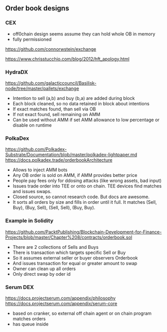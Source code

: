 


## Order book designs


### CEX

- off0chain design seems assume they can hold whole OB in memory 
- fully permissioned

https://github.com/connorwstein/exchange

https://www.chrisstucchio.com/blog/2012/hft_apology.html


### HydraDX

https://github.com/galacticcouncil/Basilisk-node/tree/master/pallets/exchange

- Intention to sell (a,b) and buy (b,a) are added during block
- Each block cleaned, so no data retained in block about intentions
- If exact matches found, than sell via OB
- If not exact found, sell remaining on AMM
- Can be used without AMM if set AMM allowance to low percentage or disable on runtime

### PolkaDex

https://github.com/Polkadex-Substrate/Documentation/blob/master/polkadex-lightpaper.md
https://docs.polkadex.trade/orderbookArchitecture

- Allows to inject AMM bots
- Any OB order is sold on AMM, if AMM provides better price
- People pay fees only for ddosing attacks (like wrong assets, bad input)
- Issues trade order into TEE or onto on chain. TEE devices find matches and issues swaps.
- Closed source, so cannot research code. But docs are awesome.
- It sorts all orders by size and fills in order until it full. It matches (Sell, Buy), (Buy, Sell), (Sell, Sell), (Buy, Buy).

### Example in Solidity

https://github.com/PacktPublishing/Blockchain-Development-for-Finance-Projects/blob/master/Chapter%208/contracts/orderbook.sol

- There are 2 collections of Sells and Buys
- There is transaction which targets specific Sell or Buy
- So it assumes external seller or buyer observers Orderbook 
- And issues transaction for equal or greater amount to swap
- Owner can clean up all orders
- Only direct swap by oder id

### Serum DEX

https://docs.projectserum.com/appendix/philosophy
https://docs.projectserum.com/appendix/serum-core

- based on cranker, so external off chain agent or on chain program matches orders
- has queue inside

